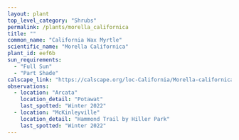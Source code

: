 ```yaml
---
layout: plant                                                              
top_level_category: "Shrubs"
permalink: /plants/morella_californica
title: ""
common_name: "California Wax Myrtle" 
scientific_name: "Morella Californica"
plant_id: eef6b
sun_requirements:
  - "Full Sun"
  - "Part Shade"
calscape_link: "https://calscape.org/loc-California/Morella-californica-(California-Wax-Myrtle)"
observations: 
  - location: "Arcata"
    location_detail: "Potawat"
    last_spotted: "Winter 2022"
  - location: "McKinleyville"
    location_detail: "Hammond Trail by Hiller Park" 
    last_spotted: "Winter 2022"
---
```


